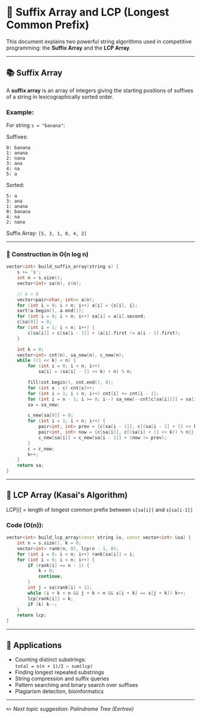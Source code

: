 # 🧵 Suffix Array and LCP (Longest Common Prefix)

This document explains two powerful string algorithms used in competitive programming: the **Suffix Array** and the **LCP Array**.

---

## 📚 Suffix Array

A **suffix array** is an array of integers giving the starting positions of suffixes of a string in lexicographically sorted order.

### Example:
For string `s = "banana"`:

Suffixes:
```
0: banana  
1: anana  
2: nana  
3: ana  
4: na  
5: a  
```

Sorted:
```
5: a  
3: ana  
1: anana  
0: banana  
4: na  
2: nana  
```

Suffix Array: `[5, 3, 1, 0, 4, 2]`

---

### 🧠 Construction in O(n log n)

```cpp
vector<int> build_suffix_array(string s) {
    s += '$';
    int n = s.size();
    vector<int> sa(n), c(n);

    // k = 0
    vector<pair<char, int>> a(n);
    for (int i = 0; i < n; i++) a[i] = {s[i], i};
    sort(a.begin(), a.end());
    for (int i = 0; i < n; i++) sa[i] = a[i].second;
    c[sa[0]] = 0;
    for (int i = 1; i < n; i++) {
        c[sa[i]] = c[sa[i - 1]] + (a[i].first != a[i - 1].first);
    }

    int k = 0;
    vector<int> cnt(n), sa_new(n), c_new(n);
    while ((1 << k) < n) {
        for (int i = 0; i < n; i++)
            sa[i] = (sa[i] - (1 << k) + n) % n;

        fill(cnt.begin(), cnt.end(), 0);
        for (int x : c) cnt[x]++;
        for (int i = 1; i < n; i++) cnt[i] += cnt[i - 1];
        for (int i = n - 1; i >= 0; i--) sa_new[--cnt[c[sa[i]]]] = sa[i];
        sa = sa_new;

        c_new[sa[0]] = 0;
        for (int i = 1; i < n; i++) {
            pair<int, int> prev = {c[sa[i - 1]], c[(sa[i - 1] + (1 << k)) % n]};
            pair<int, int> now = {c[sa[i]], c[(sa[i] + (1 << k)) % n]};
            c_new[sa[i]] = c_new[sa[i - 1]] + (now != prev);
        }
        c = c_new;
        k++;
    }
    return sa;
}
```

---

## 📏 LCP Array (Kasai's Algorithm)

LCP[i] = length of longest common prefix between `s[sa[i]]` and `s[sa[i-1]]`

### Code (O(n)):
```cpp
vector<int> build_lcp_array(const string &s, const vector<int> &sa) {
    int n = s.size(), k = 0;
    vector<int> rank(n, 0), lcp(n - 1, 0);
    for (int i = 0; i < n; i++) rank[sa[i]] = i;
    for (int i = 0; i < n; i++) {
        if (rank[i] == n - 1) {
            k = 0;
            continue;
        }
        int j = sa[rank[i] + 1];
        while (i + k < n && j + k < n && s[i + k] == s[j + k]) k++;
        lcp[rank[i]] = k;
        if (k) k--;
    }
    return lcp;
}
```

---

## 📌 Applications

- Counting distinct substrings:  
  `total = n(n + 1)/2 − sum(lcp)`
- Finding longest repeated substrings
- String compression and suffix queries
- Pattern searching and binary search over suffixes
- Plagiarism detection, bioinformatics

---

✏️ *Next topic suggestion: Palindrome Tree (Eertree)*
